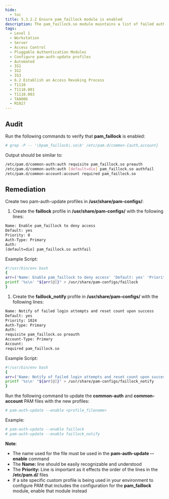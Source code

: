 ```yaml
---
hide:
  - toc
title: 5.3.2.2 Ensure pam_faillock module is enabled
description: The pam_faillock.so module maintains a list of failed authentication attempts per user during a specified interval and locks the account in case there were more than the configured number of consecutive failed authentications (this is defined by the deny parameter in the faillock configuration). It stores the failure records into per-user files in the tally directory.
tags:
  - Level 1
  - Workstation
  - Server
  - Access Control
  - Pluggable Authentication Modules
  - Configure pam-auth-update profiles
  - Automated
  - IG1
  - IG2
  - IG3
  - 6.2 Establish an Access Revoking Process
  - T1110
  - T1110.001
  - T1110.003
  - TA0006
  - M1027
---
```


## Audit
Run the following commands to verify that **pam_faillock** is enabled:
```bash
# grep -P -- '\bpam_faillock\.so\b' /etc/pam.d/common-{auth,account}
```

Output should be similar to:
```bash
/etc/pam.d/common-auth:auth requisite pam_faillock.so preauth
/etc/pam.d/common-auth:auth [default=die] pam_faillock.so authfail
/etc/pam.d/common-account:account required pam_faillock.so
```

## Remediation
Create two pam-auth-update profiles in **/usr/share/pam-configs/**:
1. Create the **faillock** profile in **/usr/share/pam-configs/** with the following lines:
```bash
Name: Enable pam_faillock to deny access
Default: yes
Priority: 0
Auth-Type: Primary
Auth:
[default=die] pam_faillock.so authfail
```

Example Script:
```bash linenums="1"
#!/usr/bin/env bash
{
arr=('Name: Enable pam_faillock to deny access' 'Default: yes' 'Priority: 0' 'Auth-Type: Primary' 'Auth:' ' [default=die] pam_faillock.so authfail')
printf '%s\n' "${arr[@]}" > /usr/share/pam-configs/faillock
}
```

1. Create the **faillock_notify** profile in **/usr/share/pam-configs/** with the following lines:
```bash
Name: Notify of failed login attempts and reset count upon success
Default: yes
Priority: 1024
Auth-Type: Primary
Auth:
requisite pam_faillock.so preauth
Account-Type: Primary
Account:
required pam_faillock.so
```

Example Script:
```bash linenums="1"
#!/usr/bin/env bash
{
arr=('Name: Notify of failed login attempts and reset count upon success' 'Default: yes' 'Priority: 1024' 'Auth-Type: Primary' 'Auth:' ' requisite pam_faillock.so preauth' 'Account-Type: Primary' 'Account:' ' required pam_faillock.so')
printf '%s\n' "${arr[@]}" > /usr/share/pam-configs/faillock_notify
}
```

Run the following command to update the **common-auth** and **common-account** PAM files with the new profiles:
```bash
# pam-auth-update --enable <profile_filename>
```

Example:
```bash
# pam-auth-update --enable faillock
# pam-auth-update --enable faillock_notify
```

**Note**: 
- The name used for the file must be used in the **pam-auth-update --enable** command
- The **Name:** line should be easily recognizable and understood
- The **Priority:** Line is important as it effects the order of the lines in the **/etc/pam.d/** files
- If a site specific custom profile is being used in your environment to configure PAM that includes the configuration for the **pam_faillock** module, enable that module instead
